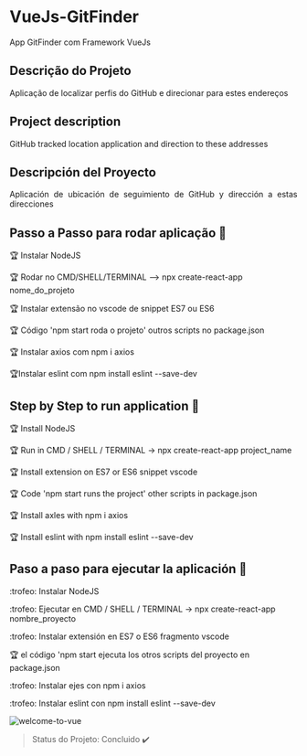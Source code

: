 # VueJs-GitFinder
 App GitFinder com  Framework VueJs
 
## Descrição do Projeto
<p align="justify"> Aplicação de localizar perfis do GitHub e direcionar para estes endereços </p>

##  Project description
<p align="justify"> GitHub tracked location application and direction to these addresses </p>

## Descripción del Proyecto
<p align="justify"> Aplicación de ubicación de seguimiento de GitHub y dirección a estas direcciones </p>


## Passo a Passo para rodar aplicação :checkered_flag:

:trophy: Instalar NodeJS

:trophy: Rodar no CMD/SHELL/TERMINAL --> npx create-react-app nome_do_projeto

:trophy: Instalar extensão no vscode de snippet ES7 ou ES6

:trophy: Código 'npm start roda o projeto' outros scripts no package.json

:trophy: Instalar axios com npm i axios

:trophy:Instalar eslint com  npm install eslint --save-dev


## Step by Step to run application :checkered_flag:

:trophy: Install NodeJS

:trophy: Run in CMD / SHELL / TERMINAL -> npx create-react-app project_name

:trophy: Install extension on ES7 or ES6 snippet vscode

:trophy: Code 'npm start runs the project' other scripts in package.json

:trophy: Install axles with npm i axios

:trophy: Install eslint with npm install eslint --save-dev


## Paso a paso para ejecutar la aplicación :checkered_flag:

:trofeo: Instalar NodeJS

:trofeo: Ejecutar en CMD / SHELL / TERMINAL -> npx create-react-app nombre_proyecto

:trofeo: Instalar extensión en ES7 o ES6 fragmento vscode

:trophy: el código 'npm start ejecuta los otros scripts del proyecto en package.json

:trofeo: Instalar ejes con npm i axios

:trofeo: Instalar eslint con npm install eslint --save-dev


![welcome-to-vue](https://user-images.githubusercontent.com/54008916/87338632-d9f93c00-c51b-11ea-8dee-e2299844a326.png)






> Status do Projeto: Concluido :heavy_check_mark:
